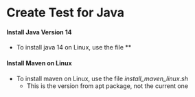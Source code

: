# Create Test for Java

#### Install Java Version 14

* To install java 14 on Linux, use the file **

#### Install Maven on Linux

* To install maven on Linux, use the file *install_maven_linux.sh*
  * This is the version from apt package, not the current one
